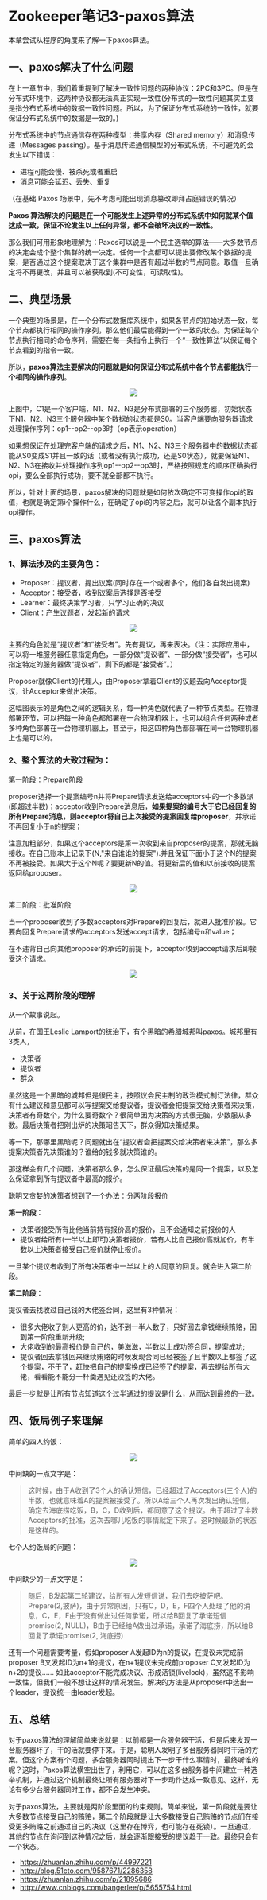 # Zookeeper笔记3-paxos算法

本章尝试从程序的角度来了解一下paxos算法。

## 一、paxos解决了什么问题

在上一章节中，我们着重提到了解决一致性问题的两种协议：2PC和3PC。但是在分布式环境中，这两种协议都无法真正实现一致性(分布式的一致性问题其实主要是指分布式系统中的数据一致性问题。所以，为了保证分布式系统的一致性，就要保证分布式系统中的数据是一致的。)

分布式系统中的节点通信存在两种模型：共享内存（Shared memory）和消息传递（Messages passing）。基于消息传递通信模型的分布式系统，不可避免的会发生以下错误：
- 进程可能会慢、被杀死或者重启
- 消息可能会延迟、丢失、重复

（在基础 Paxos 场景中，先不考虑可能出现消息篡改即拜占庭错误的情况）

**Paxos 算法解决的问题是在一个可能发生上述异常的分布式系统中如何就某个值达成一致，保证不论发生以上任何异常，都不会破坏决议的一致性。**

那么我们可用形象地理解为：Paxos可以说是一个民主选举的算法——大多数节点的决定会成个整个集群的统一决定。任何一个点都可以提出要修改某个数据的提案，是否通过这个提案取决于这个集群中是否有超过半数的节点同意。取值一旦确定将不再更改，并且可以被获取到(不可变性，可读取性)。

## 二、典型场景

一个典型的场景是，在一个分布式数据库系统中，如果各节点的初始状态一致，每个节点都执行相同的操作序列，那么他们最后能得到一个一致的状态。为保证每个节点执行相同的命令序列，需要在每一条指令上执行一个“一致性算法”以保证每个节点看到的指令一致。

所以，**paxos算法主要解决的问题就是如何保证分布式系统中各个节点都能执行一个相同的操作序列**。


<div align="center">
    <img src="../pic/zookeeper/paxos算法1.png" >
</div>

上图中，C1是一个客户端，N1、N2、N3是分布式部署的三个服务器，初始状态下N1、N2、N3三个服务器中某个数据的状态都是S0。当客户端要向服务器请求处理操作序列：op1--op2--op3时（op表示operation）

如果想保证在处理完客户端的请求之后，N1、N2、N3三个服务器中的数据状态都能从S0变成S1并且一致的话（或者没有执行成功，还是S0状态），就要保证N1、N2、N3在接收并处理操作序列op1--op2--op3时，严格按照规定的顺序正确执行opi，要么全部执行成功，要不就全部都不执行。


所以，针对上面的场景，paxos解决的问题就是如何依次确定不可变操作opi的取值，也就是确定第i个操作什么，在确定了opi的内容之后，就可以让各个副本执行opi操作。



## 三、paxos算法

### 1、算法涉及的主要角色：

- Proposer：提议者，提出议案(同时存在一个或者多个，他们各自发出提案)
- Acceptor：接受者，收到议案后选择是否接受
- Learner：最终决策学习者，只学习正确的决议
- Client：产生议题者，发起新的请求

<div align="center">
    <img src="../pic/zookeeper/paxos算法2.png" >
</div>

主要的角色就是“提议者”和“接受者”。先有提议，再来表决。（注：实际应用中，可以将一堆服务器任意指定角色，一部分做“提议者”、一部分做“接受者”，也可以指定特定的服务器做“提议者”，剩下的都是“接受者”。）

Proposer就像Client的代理人，由Proposer拿着Client的议题去向Acceptor提议，让Acceptor来做出决策。

这幅图表示的是角色之间的逻辑关系，每一种角色就代表了一种节点类型。在物理部署环节，可以把每一种角色都部署在一台物理机器上，也可以组合任何两种或者多种角色部署在一台物理机器上，甚至于，把这四种角色都部署在同一台物理机器上也是可以的。

### 2、整个算法的大致过程为：

第一阶段：Prepare阶段

proposer选择一个提案编号n并将Prepare请求发送给acceptors中的一个多数派(即超过半数)；acceptor收到Prepare消息后，**如果提案的编号大于它已经回复的所有Prepare消息，则acceptor将自己上次接受的提案回复给proposer**，并承诺不再回复小于n的提案；

注意加粗部分，如果这个acceptors是第一次收到来自proposer的提案，那就无脑接收。在自己账本上记录下(N,"来自谁谁的提案").并且保证下面小于这个N的提案不再被接受。如果大于这个N呢？要更新N的值。将更新后的值和以前接收的提案返回给proposer。

<div align="center">
    <img src="../pic/zookeeper/paxos算法3.png" >
</div>


第二阶段：批准阶段

当一个proposer收到了多数acceptors对Prepare的回复后，就进入批准阶段。它要向回复Prepare请求的acceptors发送accept请求，包括编号n和value；

在不违背自己向其他proposer的承诺的前提下，acceptor收到accept请求后即接受这个请求。

<div align="center">
    <img src="../pic/zookeeper/paxos算法4.png" >
</div>

### 3、关于这两阶段的理解

从一个故事说起。

从前，在国王Leslie Lamport的统治下，有个黑暗的希腊城邦叫paxos。城邦里有3类人，
- 决策者
- 提议者
- 群众


虽然这是一个黑暗的城邦但是很民主，按照议会民主制的政治模式制订法律，群众有什么建议和意见都可以写提案交给提议者，提议者会把提案交给决策者来决策，决策者有奇数个，为什么要奇数个？很简单因为决策的方式很无脑，少数服从多数。最后决策者把刚出炉的决策昭告天下，群众得知决策结果。

等一下，那哪里黑暗呢？问题就出在“提议者会把提案交给决策者来决策”，那么多提案决策者先决策谁的？谁给的钱多就决策谁的。

那这样会有几个问题，决策者那么多，怎么保证最后决策的是同一个提案，以及怎么保证拿到所有提议者中最高的报价。

聪明又贪婪的决策者想到了一个办法：分两阶段报价


**第一阶段**：

- 决策者接受所有比他当前持有报价高的报价，且不会通知之前报价的人
- 提议者给所有(一半以上即可)决策者报价，若有人比自己报价高就加价，有半数以上决策者接受自己报价就停止报价。

一旦某个提议者收到了所有决策者中一半以上的人同意的回复。就会进入第二阶段。

**第二阶段**：


提议者去找收过自己钱的大佬签合同，这里有3种情况：

- 很多大佬收了别人更高的价，达不到一半人数了，只好回去拿钱继续贿赂，回到第一阶段重新升级;
- 大佬收到的最高报价是自己的，美滋滋，半数以上成功签合同，提案成功;
- 提议者回去拿钱回来继续贿赂的时候发现合同已经被签了且半数以上都签了这个提案，不干了，赶快把自己的提案换成已经签了的提案，再去提给所有大佬，看看能不能分一杯羹遇见还没签的大佬。

最后一步就是让所有节点知道这个过半通过的提议是什么，从而达到最终的一致。

## 四、饭局例子来理解

简单的四人约饭：

<div align="center">
    <img src="../pic/zookeeper/paxos算法5.png" >
</div>

中间缺的一点文字是：

> 这时候，由于A收到了3个人的确认短信，已经超过了Acceptors(三个人)的半数，也就意味着A的提案被接受了。所以A给三个人再次发出确认短信，确定去海底捞吃饭，B，C，D收到后，都同意了这个提议。由于超过了半数Acceptors的批准，这次去哪儿吃饭的事情就定下来了。这时候最新的状态是这样的。

七个人约饭局的问题：



<div align="center">
    <img src="../pic/zookeeper/paxos算法6.jpg" >
</div>

中间缺少的一点文字是：

> 随后，B发起第二轮建议，给所有人发短信说，我们去吃披萨吧。Prepare(2,披萨)，由于异常原因，只有C，D，E，F四个人处理了他的消息，C，E，F由于没有做出过任何承诺，所以给B回复了承诺短信promise(2, NULL)，B由于已经给A做出过承诺，承诺了海底捞，所以给B回复了承诺promise(2, 海底捞)


还有一个问题需要考量，假如proposer A发起ID为n的提议，在提议未完成前proposer B又发起ID为n+1的提议，在n+1提议未完成前proposer C又发起ID为n+2的提议…… 如此acceptor不能完成决议、形成活锁(livelock)，虽然这不影响一致性，但我们一般不想让这样的情况发生。解决的方法是从proposer中选出一个leader，提议统一由leader发起。

## 五、总结

对于paxos算法的理解简单来说就是：以前都是一台服务器干活，但是后来发现一台服务器坏了，干的活就要停下来。于是，聪明人发明了多台服务器同时干活的方案。但这个方案有个问题，多台服务器同时提出下一步干什么事情时，最终听谁的呢？这时，Paxos算法横空出世了，利用它，可以在这多台服务器中间建立一种选举机制，并通过这个机制最终让所有服务器对下一步动作达成一致意见。这样，无论有多少台服务器同时工作，都不会发生冲突。

对于paxos算法，主要就是两阶段里面的约束规则。简单来说，第一阶段就是要让大多数节点接受自己的贿赂，第二个阶段就是让大多数接受自己贿赂的节点们在接受更多贿赂之前通过自己的决议（这里存在博弈，也可能存在死锁）。一旦通过，其他的节点在询问到这种情况之后，就会逐渐跟接受的提议趋于一致。最终只会有一个状态。


- https://zhuanlan.zhihu.com/p/44997221
- http://blog.51cto.com/9587671/2286358
- https://zhuanlan.zhihu.com/p/21895686
- http://www.cnblogs.com/bangerlee/p/5655754.html